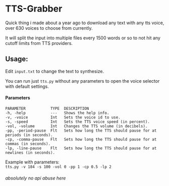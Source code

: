 # TTS-Grabber
Quick thing i made about a year ago to download any text with any tts voice, over 630 voices to choose from currently.

It will split the input into multiple files every 1500 words or so to not hit any cutoff limits from TTS providers.

## Usage:  
Edit `input.txt` to change the text to synthesize.

You can run just `tts.py` without any parameters to open the voice selector with default settings.  

#### Parameters
```
PARAMETER           TYPE  DESCRIPTION
-h, -help           ---   Shows the help info.
-v, -voice          Int   Sets the voice id to use.  
-s, -speed          Int   Sets the TTS voice speed (in percent).  
-vol, -volume       Int   Changes the TTS volume (in decibels).  
-pp, -period-pause  Flt   Sets how long the TTS should pause for at periods (in seconds).  
-cp, -comma-pause   Flt   Sets how long the TTS should pause for at commas (in seconds).  
-lp, -line-pause    Flt   Sets how long the TTS should pause for at newlines (in seconds).
```

Example with parameters:  
`tts.py -v 184 -s 100 -vol 0 -pp 1 -cp 0.5 -lp 2`

###### absolutely no api abuse here
